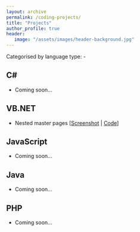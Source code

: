```yaml
---
layout: archive
permalink: /coding-projects/
title: "Projects"
author_profile: true
header: 
   image: "/assets/images/header-background.jpg" 
---
```


Categorised by language type: -

<h2>C#</h2>
<ul>
  <li>Coming soon...</li>
</ul>

<h2>VB.NET</h2>
<ul>
  <li>Nested master pages [<a href="https://github.com/julianmummery/nested-master-pages-example/blob/master/Nested-Master-Pages-Example.jpg?raw=true" target="_blank">Screenshot</a> | <a href="https://github.com/julianmummery/nested-master-pages-example" target="_blank">Code</a>]</li>
</ul>

<h2>JavaScript</h2>
<ul>
  <li>Coming soon...</li>
</ul>

<h2>Java</h2>
<ul>
  <li>Coming soon...</li>
</ul>

<h2>PHP</h2>
<ul>
  <li>Coming soon...</li>
</ul>
